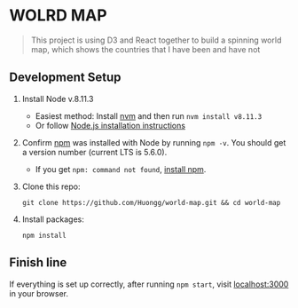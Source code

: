 # WOLRD MAP
> This project is using D3 and React together to build a spinning world map, which shows the countries that I have been and have not


## Development Setup
1.  Install Node v.8.11.3
    * Easiest method: Install [nvm](https://github.com/creationix/nvm) and then run `nvm install v8.11.3`
    * Or follow [Node.js installation instructions](https://nodejs.org/en/download/)

2. Confirm [npm](https://github.com/npm/npm) was installed with Node by running `npm -v`. You should get a version number (current LTS is 5.6.0).
    * If you get `npm: command not found`, [install npm](https://www.npmjs.com/get-npm).
    
3. Clone this repo:
    ```cli
    git clone https://github.com/Huongg/world-map.git && cd world-map
    ```
4. Install packages:
    ```cli
    npm install
    ```


## Finish line
If everything is set up correctly, after running `npm start`, visit [localhost:3000](localhost:3000) in your browser.
